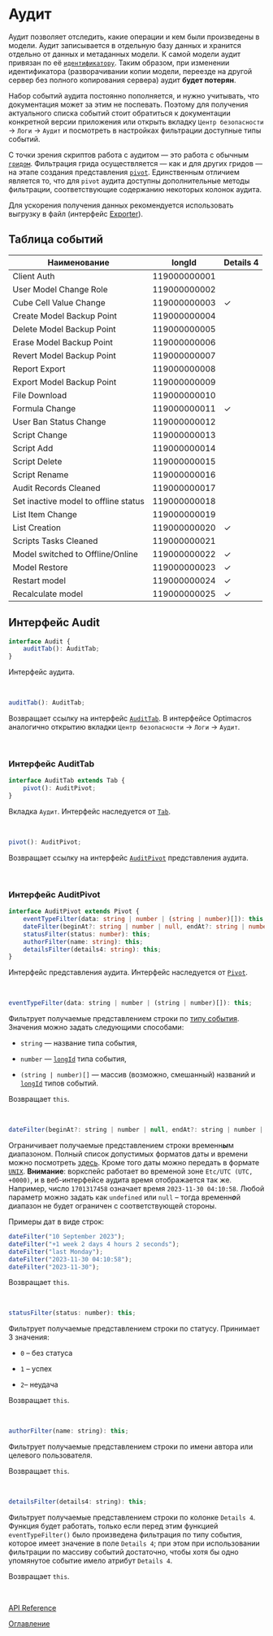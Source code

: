 # Аудит

Аудит позволяет отследить, какие операции и кем были произведены в модели. Аудит записывается в отдельную базу данных и хранится отдельно от данных и метаданных модели. К самой модели аудит привязан по её [`идентификатору`](./common.md#model-id). Таким образом, при изменении идентификатора (разворачивании копии модели, переезде на другой сервер без полного копирования сервера) аудит **будет потерян**.

Набор событий аудита постоянно пополняется, и нужно учитывать, что документация может за этим не поспевать. Поэтому для получения актуального списка событий стоит обратиться к документации конкретной версии приложения или открыть вкладку `Центр безопасности` -> `Логи` -> `Аудит` и посмотреть в настройках фильтрации доступные типы событий. 

С точки зрения скриптов работа с аудитом — это работа с обычным [`гридом`](./views.md#grid). Фильтрация грида осуществляется — как и для других гридов — на этапе создания представления [`pivot`](./views.md#pivot). Единственным отличием является то, что для `pivot` аудита доступны дополнительные методы фильтрации, соответствующие содержанию некоторых колонок аудита.

Для ускорения получения данных рекомендуется использовать выгрузку в файл (интерфейс [Exporter](./exportImport.md#exporter)).

## Таблица событий<a name="events-table"></a>

| Наименование                         | longId       | Details 4 |
| ------------------------------------ | ------------ | --------- |
| Client Auth                          | 119000000001 |           |
| User Model Change Role               | 119000000002 |           |
| Cube Cell Value Change               | 119000000003 | ✓         |
| Create Model Backup Point            | 119000000004 |           |
| Delete Model Backup Point            | 119000000005 |           |
| Erase Model Backup Point             | 119000000006 |           |
| Revert Model Backup Point            | 119000000007 |           |
| Report Export                        | 119000000008 |           |
| Export Model Backup Point            | 119000000009 |           |
| File Download                        | 119000000010 |           |
| Formula Change                       | 119000000011 | ✓         |
| User Ban Status Change               | 119000000012 |           |
| Script Change                        | 119000000013 |           |
| Script Add                           | 119000000014 |           |
| Script Delete                        | 119000000015 |           |
| Script Rename                        | 119000000016 |           |
| Audit Records Cleaned                | 119000000017 |           |
| Set inactive model to offline status | 119000000018 |           |
| List Item Change                     | 119000000019 |           |
| List Creation                        | 119000000020 | ✓         |
| Scripts Tasks Cleaned                | 119000000021 |           |
| Model switched to Offline/Online     | 119000000022 | ✓         |
| Model Restore                        | 119000000023 | ✓         |
| Restart model                        | 119000000024 | ✓         |
| Recalculate model                    | 119000000025 | ✓         |

## Интерфейс Audit<a name="audit"></a>
```ts
interface Audit {
	auditTab(): AuditTab;
}
```
Интерфейс аудита.

&nbsp;

```js
auditTab(): AuditTab;
```
Возвращает ссылку на интерфейс [`AuditTab`](#audit-tab). В интерфейсе Optimacros аналогично открытию вкладки `Центр безопасности` -> `Логи` -> `Аудит`.

&nbsp;

### Интерфейс AuditTab<a name="audit-tab"></a>
```ts
interface AuditTab extends Tab {
	pivot(): AuditPivot;
}
```
Вкладка `Аудит`. Интерфейс наследуется от [`Tab`](./views.md#tab).

&nbsp;

```js
pivot(): AuditPivot;
```
Возвращает ссылку на  интерфейс [`AuditPivot`](#audit-pivot) представления аудита.

&nbsp;

### Интерфейс AuditPivot<a name="audit-pivot"></a>
```ts
interface AuditPivot extends Pivot {
	eventTypeFilter(data: string | number | (string | number)[]): this;
	dateFilter(beginAt?: string | number | null, endAt?: string | number | null): this;
	statusFilter(status: number): this;
	authorFilter(name: string): this;
	detailsFilter(details4: string): this;
}
```
Интерфейс представления аудита. Интерфейс наследуется от [`Pivot`](./views.md#pivot).

&nbsp;

```js
eventTypeFilter(data: string | number | (string | number)[]): this;
```
Фильтрует получаемые представлением строки по [типу события](#events-table). Значения можно задать следующими способами:

- `string` — название типа события,

- `number` — [`longId`](./common.md#long-id) типа события,

- `(string | number)[]` — массив (возможно, смешанный) названий и [`longId`](./common.md#long-id) типов событий.

Возвращает `this`.

&nbsp;

```js
dateFilter(beginAt?: string | number | null, endAt?: string | number | null): this;
```
Ограничивает получаемые представлением строки временн***ы***м диапазоном. Полный список допустимых форматов даты и времени можно посмотреть [здесь](https://www.php.net/manual/ru/datetime.formats.php). Кроме того даты можно передать в формате [`UNIX`](https://ru.wikipedia.org/wiki/Unix-%D0%B2%D1%80%D0%B5%D0%BC%D1%8F). **Внимание**: воркспейс работает во временой зоне `Etc/UTC (UTC, +0000)`, и в веб-интерфейсе аудита время отображается так же. Например, число `1701317458` означает время `2023-11-30 04:10:58`. Любой параметр можно задать как `undefined` или `null` – тогда временн***о***й диапазон не будет ограничен с соответствующей стороны.

Примеры дат в виде строк:
```js
dateFilter("10 September 2023");
dateFilter("+1 week 2 days 4 hours 2 seconds");
dateFilter("last Monday");
dateFilter("2023-11-30 04:10:58");
dateFilter("2023-11-30");
```

Возвращает `this`.

&nbsp;

```js
statusFilter(status: number): this;
```
Фильтрует получаемые представлением строки по статусу. Принимает 3 значения:

- `0` – без статуса

- `1` – успех

- `2`– неудача

Возвращает `this`.

&nbsp;

```js
authorFilter(name: string): this;
```
Фильтрует получаемые представлением строки по имени автора или целевого пользователя.

Возвращает `this`.

&nbsp;

```js
detailsFilter(details4: string): this;
```
Фильтрует получаемые представлением строки по колонке `Details 4`. Функция будет работать, только если перед этим функцией `eventTypeFilter()` было произведена фильтрация по типу события, которое имеет значение в поле `Details 4`; при этом при использовании фильтрации по массиву событий достаточно, чтобы хотя бы одно упомянутое событие имело атрибут `Details 4`.

Возвращает `this`.

&nbsp;

[API Reference](./API.md)

[Оглавление](../README.md)
